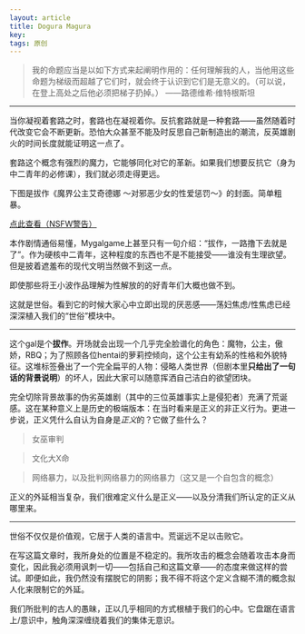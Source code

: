 ```yaml
---
layout: article
title: Dogura Magura
key: 
tags: 原创
---
```


> 我的命题应当是以如下方式来起阐明作用的：任何理解我的人，当他用这些命题为梯级而超越了它们时，就会终于认识到它们是无意义的。（可以说，在登上高处之后他必须把梯子扔掉。） ——路德维希·维特根斯坦

<!--more-->

---

<script>
        if (prompt('This trivial encryption is made with Javascript','password') !== '@'){
            alert('Wrong password！');
            history.back();
        }
</script>

当你凝视着套路之时，套路也在凝视着你。反抗套路就是一种套路——虽然随着时代改变它会不断更新。恐怕大众甚至不能及时反思自己新制造出的潮流，反英雄剧火的时间长度就能证明这一点了。

套路这个概念有强烈的魔力，它能够同化对它的革新。如果我们想要反抗它（身为中二青年的必修课），我们就必须走得更远。

下图是拔作《魔界公主艾奇德娜 ～对邪恶少女的性爱惩罚～》的封面。简单粗暴。

[点此查看（NSFW警告）](/assets/images/2018-08-17-2-all-gal-are-created-equal.jpg)

本作剧情通俗易懂，Mygalgame上甚至只有一句介绍：“拔作，一路撸下去就是了”。作为硬核中二青年，这种程度的东西也不是不能接受——谁没有生理欲望。但是披着遮羞布的现代文明当然做不到这一点。

即使那些将王小波作品理解为性解放的的好青年们大概也做不到。

这就是世俗。看到它的时候大家心中立即出现的厌恶感——荡妇焦虑/性焦虑已经深深植入我们的“世俗”模块中。

---

这个gal是个**拔作**。开场就会出现一个几乎完全脸谱化的角色：魔物，公主，傲娇，RBQ；为了照顾各位hentai的萝莉控倾向，这个公主有幼系的性格和外貌特征。这堆标签叠出了一个完全扁平的人物：侵略人类世界（但剧本里**只给出了一句话的背景说明**）的坏人，因此大家可以随意挥洒自己洁白的欲望团块。

完全切除背景故事的伪劣英雄剧（其中的三位英雄事实上是侵犯者）充满了荒诞感。这在某种意义上是历史的极端版本：在当时看来是正义的非正义行为。更进一步说，正义凭什么自认为自身是*正义*的？它做了些什么？

> 女巫审判

> 文化大X命

> 网络暴力，以及批判网络暴力的网络暴力（这又是一个自包含的概念）

正义的外延相当复杂，我们很难定义什么是正义——以及分清我们所认定的正义从哪里来。

---

世俗不仅仅是价值观，它居于人类的语言中。荒诞远不足以击败它。

在写这篇文章时，我所身处的位置是不稳定的。我所攻击的概念会随着攻击本身而变化，因此我必须用讽刺一切——包括自己和这篇文章——的态度来做这样的尝试。即便如此，我仍然没有摆脱它的阴影；我不得不将这个定义含糊不清的概念拟人化来限制它的外延。

我们所批判的古人的愚昧，正以几乎相同的方式根植于我们的心中。它盘踞在语言上/意识中，触角深深缠绕着我们的集体无意识。
